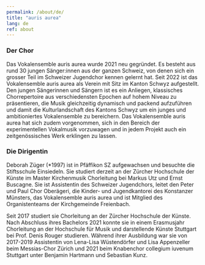 ```yaml
---
permalink: /about/de/
title: "auris aurea"
lang: de
ref: about
---
```


### Der Chor

Das Vokalensemble auris aurea wurde 2021 neu gegründet. Es besteht aus rund 30 jungen Sänger:innen aus der ganzen Schweiz, von denen sich ein grosser Teil im Schweizer Jugendchor kennen gelernt hat. Seit 2022 ist das Vokalensemble auris aurea als Verein mit Sitz im Kanton Schwyz aufgestellt. Den jungen Sängerinnen und Sängern ist es ein Anliegen, klassisches Chorrepertoire aus verschiedensten Epochen auf hohem Niveau zu präsentieren, die Musik gleichzeitig dynamisch und packend aufzuführen und damit die Kulturlandschaft des Kantons Schwyz um ein junges und ambitioniertes Vokalensemble zu bereichern. Das Vokalensemble auris aurea hat sich zudem vorgenommen, sich in den Bereich der experimentellen Vokalmusik vorzuwagen und in jedem Projekt auch ein zeitgenössisches Werk erklingen zu lassen.

### Die Dirigentin

Deborah Züger (*1997) ist in Pfäffikon SZ aufgewachsen und besuchte die Stiftsschule Einsiedeln. Sie studiert derzeit an der Zürcher Hochschule der Künste im Master Kirchenmusik Chorleitung bei Markus Utz und Ernst Buscagne. Sie ist Assistentin des Schweizer Jugendchors, leitet den Peter und Paul Chor Oberägeri, die Kinder- und Jugendkantorei des Konstanzer Münsters, das Vokalensemble auris aurea und ist Mitglied des Organistenteams der Kirchgemeinde Freienbach.

Seit 2017 studiert sie Chorleitung an der Zürcher Hochschule der Künste. Nach Abschluss ihres Bachelors 2021 konnte sie in einem Erasmusjahr Chorleitung an der Hochschule für Musik und darstellende Künste Stuttgart bei Prof. Denis Rouger studieren.
Während ihrer Ausbildung war sie von 2017-2019 Assistentin von Lena-Lisa Wüstendörfer und Lisa Appenzeller beim Messias-Chor Zürich und 2021 beim Knabenchor collegium iuvenum Stuttgart unter Benjamin Hartmann und Sebastian Kunz.